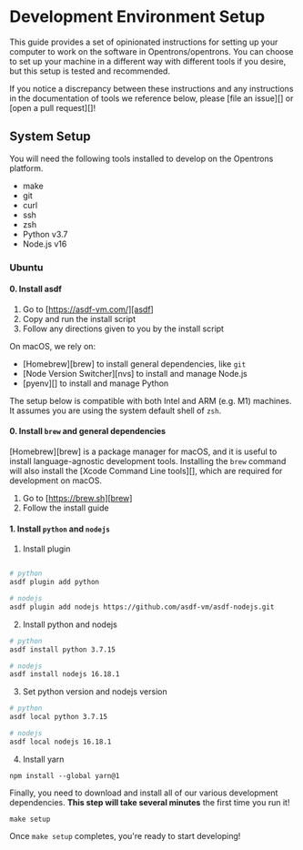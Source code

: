 # Development Environment Setup

This guide provides a set of opinionated instructions for setting up your computer to work on the software in Opentrons/opentrons. You can choose to set up your machine in a different way with different tools if you desire, but this setup is tested and recommended.

If you notice a discrepancy between these instructions and any instructions in the documentation of tools we reference below, please [file an issue][] or [open a pull request][]!

## System Setup

You will need the following tools installed to develop on the Opentrons platform.

- make
- git
- curl
- ssh
- zsh
- Python v3.7
- Node.js v16

### Ubuntu

#### 0. Install asdf

1. Go to [https://asdf-vm.com/][asdf]
2. Copy and run the install script
3. Follow any directions given to you by the install script

On macOS, we rely on:

- [Homebrew][brew] to install general dependencies, like `git`
- [Node Version Switcher][nvs] to install and manage Node.js
- [pyenv][] to install and manage Python

The setup below is compatible with both Intel and ARM (e.g. M1) machines. It assumes you are using the system default shell of `zsh`.

#### 0. Install `brew` and general dependencies

[Homebrew][brew] is a package manager for macOS, and it is useful to install language-agnostic development tools. Installing the `brew` command will also install the [Xcode Command Line tools][], which are required for development on macOS.

1. Go to [https://brew.sh][brew]
2. Follow the install guide


#### 1. Install `python` and `nodejs`

1. Install plugin
```zsh

# python
asdf plugin add python

# nodejs
asdf plugin add nodejs https://github.com/asdf-vm/asdf-nodejs.git
```

2. Install python and nodejs

```zsh
# python
asdf install python 3.7.15

# nodejs
asdf install nodejs 16.18.1
```

3. Set python version and nodejs version

```zsh
# python
asdf local python 3.7.15

# nodejs
asdf local nodejs 16.18.1
```

4. Install yarn
```shell
npm install --global yarn@1
```

Finally, you need to download and install all of our various development dependencies. **This step will take several minutes** the first time you run it!

```shell
make setup
```

Once `make setup` completes, you're ready to start developing!

